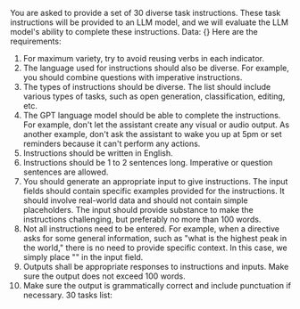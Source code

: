 You are asked to provide a set of 30 diverse task instructions. These task instructions will be provided to an LLM model, and we will evaluate the LLM model's ability to complete these instructions.
Data: {}
Here are the requirements:
1. For maximum variety, try to avoid reusing verbs in each indicator.
2. The language used for instructions should also be diverse. For example, you should combine questions with imperative instructions.
3. The types of instructions should be diverse. The list should include various types of tasks, such as open generation, classification, editing, etc.
4. The GPT language model should be able to complete the instructions. For example, don't let the assistant create any visual or audio output. As another example, don't ask the assistant to wake you up at 5pm or set reminders because it can't perform any actions.
5. Instructions should be written in English.
6. Instructions should be 1 to 2 sentences long. Imperative or question sentences are allowed.
7. You should generate an appropriate input to give instructions. The input fields should contain specific examples provided for the instructions. It should involve real-world data and should not contain simple placeholders. The input should provide substance to make the instructions challenging, but preferably no more than 100 words.
8. Not all instructions need to be entered. For example, when a directive asks for some general information, such as "what is the highest peak in the world," there is no need to provide specific context. In this case, we simply place "<noinput>" in the input field.
9. Outputs shall be appropriate responses to instructions and inputs. Make sure the output does not exceed 100 words.
10. Make sure the output is grammatically correct and include punctuation if necessary.
30 tasks list: